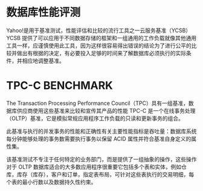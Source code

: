 # 数据库性能评测

Yahoo!是用于基准测试，性能评估和比较的流行工具之一云服务基准（YCSB）YCSB 提供了可以应用于不同数据存储的框架和一组通用的工作负载就像其他通用工具一样，应谨慎使用此工具，因为这样很容易得出错误的结论为了进行公平的比较并做出有根据的决定，有必要投入足够的时间来了解数据库必须执行的实际条件，并相应地调整基准。

# TPC-C BENCHMARK

The Transaction Processing Performance Council（TPC）具有一组基准，数据库供应商使用这些基准来比较和宣传其产品的性能 TPC-C 是一个在线事务处理（OLTP）基准，它是模拟常规应用程序工作负载的只读和更新事务的组合。

此基准与执行的并发事务的性能和正确性有关主要性能指标是吞吐量：数据库系统每分钟能够处理的事务数需要执行事务以保留 ACID 属性并符合基准自身定义的属性集。

该基准测试不专注于任何特定的业务部门，而是提供了一组抽象的操作，这些操作对于 OLTP 数据库适合的大多数应用程序很重要它包括多个表和实体，例如仓库，库存（库存），客户和订单，指定表布局，可针对这些表执行的交易明细，每个表的最小行数以及数据持久性约束。
